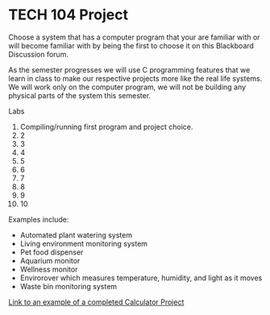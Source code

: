 # TECH 104 Project
Choose a system that has a computer program that your are familiar with or will become familiar with by being the first to choose it on this Blackboard Discussion forum.

As the semester progresses we will use C programming features that we learn in class to make our respective projects more like the real life systems. We will work only on the computer program, we will not be building any physical parts of the system this semester. 

Labs
1. Compiling/running first program and project choice.
2. 2
3. 3
4. 4
5. 5
6. 6
7. 7
8. 8
9. 9
10. 10


Examples include:

- Automated plant watering system
- Living environment monitoring system
- Pet food dispenser
- Aquarium monitor
- Wellness monitor
- Envirorover which measures temperature, humidity, and light as it moves
- Waste bin monitoring system

[Link to an example of a completed Calculator Project](https://www.onlinegdb.com/Rjh8qgKKV)
